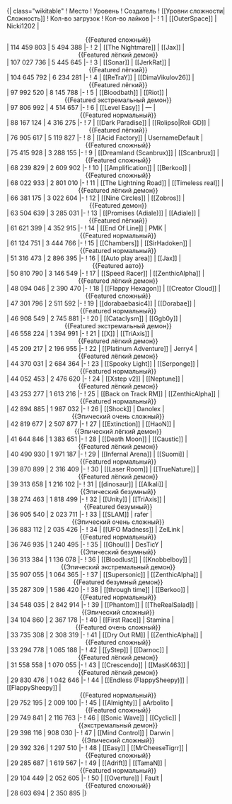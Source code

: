 {| class="wikitable"
! Место
! Уровень
! Создатель
! [[Уровни сложности|Сложность]]
! Кол-во загрузок
! Кол-во лайков
|-
! 1
| [[OuterSpace]]
| Nicki1202
| <center>{{Featured сложный}}</center>
| 114 459 803
| 5 494 388
|-
! 2
| [[The Nightmare]]
| [[Jax]]
| <center>{{Featured лёгкий демон}}</center>
| 107 027 736
| 5 445 645
|-
! 3
| [[Sonar]]
| [[JerkRat]]
| <center>{{Featured лёгкий}}</center>
| 104 645 792
| 6 234 281
|-
! 4
| [[ReTraY]]
| [[DimaVikulov26]]
| <center>{{Featured лёгкий}}</center>
| 97 992 520
| 8 145 788
|-
! 5
| [[Bloodbath]]
| [[Riot]]
| <center>{{Featured экстремальный демон}}</center>
| 97 806 992
| 4 514 657
|-
! 6
| [[Level Easy]]
| —
| <center>{{Featured нормальный}}</center>
| 88 167 124
| 4 316 275
|-
! 7
| [[Dark Paradise]]
| [[Rolipso|Roli GD]]
| <center>{{Featured лёгкий}}</center>
| 76 905 617
| 5 119 827
|-
! 8
| [[Acid Factory]]
| UsernameDefault
| <center>{{Featured сложный}}</center>
| 75 415 928
| 3 288 155
|-
! 9
| [[Dreamland (Scanbrux)]]
| [[Scanbrux]]
| <center>{{Featured сложный}}</center>
| 68 239 829
| 2 609 902
|-
! 10
| [[Amplification]]
| [[Berkoo]]
| <center>{{Featured сложный}}</center>
| 68 022 933
| 2 801 010
|-
! 11
| [[The Lightning Road]]
| [[Timeless real]]
| <center>{{Featured лёгкий демон}}</center>
| 66 381 175
| 3 022 604
|-
! 12
| [[Nine Circles]]
| [[Zobros]]
| <center>{{Featured демон}}</center>
| 63 504 639
| 3 285 031
|-
! 13
| [[Promises (Adiale)]]
| [[Adiale]]
| <center>{{Featured лёгкий}}</center>
| 61 621 399
| 4 352 915
|-
! 14
| [[End Of Line]]
| PMK
| <center>{{Featured нормальный}}</center>
| 61 124 751
| 3 444 766
|-
! 15
| [[Chambers]]
| [[SirHadoken]]
| <center>{{Featured нормальный}}</center>
| 51 316 473
| 2 896 395
|-
! 16
| [[Auto play area]]
| [[Jax]]
| <center>{{Featured авто}}</center>
| 50 810 790
| 3 146 549
|-
! 17
| [[Speed Racer]]
| [[ZenthicAlpha]]
| <center>{{Featured лёгкий демон}}</center>
| 48 094 046
| 2 390 470
|-
! 18
| [[Flappy Hexagon]]
| [[Creator Cloud]]
| <center>{{Featured сложный}}</center>
| 47 301 796
| 2 511 592
|-
! 19
| [[dorabaebasic4]]
| [[Dorabae]]
| <center>{{Featured нормальный}}</center>
| 46 908 549
| 2 745 881
|-
! 20
| [[Cataclysm]]
| [[Ggb0y]]
| <center>{{Featured экстремальный демон}}</center>
| 46 558 224
| 1 394 991
|-
! 21
| [[X]]
| [[TriAxis]]
| <center>{{Featured лёгкий демон}}</center>
| 45 209 217
| 2 196 955
|-
! 22
| [[Platinum Adventure]]
| Jerry4
| <center>{{Featured лёгкий демон}}</center>
| 44 370 031
| 2 684 364
|-
! 23
| [[Spooky Light]]
| [[Serponge]]
| <center>{{Featured нормальный}}</center>
| 44 052 453
| 2 476 620
|-
! 24
| [[Xstep v2]]
| [[Neptune]]
| <center>{{Featured лёгкий демон}}</center>
| 43 253 277
| 1 613 216
|-
! 25
| [[Back on Track RM]]
| [[ZenthicAlpha]]
| <center>{{Featured нормальный}}</center>
| 42 894 885
| 1 987 032
|-
! 26
| [[Shock]]
| Danolex
| <center>{{Эпический очень сложный}}</center>
| 42 819 677
| 2 507 877
|-
! 27
| [[Extinction]]
| [[HaoN]]
| <center>{{Эпический лёгкий демон}}</center>
| 41 644 846
| 1 383 651
|-
! 28
| [[Death Moon]]
| [[Caustic]]
| <center>{{Featured лёгкий демон}}</center>
| 40 490 930
| 1 971 187
|-
! 29
| [[Infernal Arena]]
| [[Suomi]]
| <center>{{Featured нормальный}}</center>
| 39 870 899
| 2 316 409
|-
! 30
| [[Laser Room]]
| [[TrueNature]]
| <center>{{Featured лёгкий демон}}</center>
| 39 313 658
| 1 216 102
|-
! 31
| [[dinosaur]]
| [[Alkali]]
| <center>{{Эпический безумный}}</center>
| 38 274 463
| 1 818 499
|-
! 32
| [[Unity]]
| [[TriAxis]]
| <center>{{Featured безумный}}</center>
| 36 905 540
| 2 023 711
|-
! 33
| [[SLAM]]
| rafer
| <center>{{Эпический очень сложный}}</center>
| 36 883 112
| 2 035 426
|-
! 34
| [[UFO Madness]]
| ZelLink
| <center>{{Featured нормальный}}</center>
| 36 746 935
| 1 240 495
|-
! 35
| [[Ghoul]]
| DesTicY
| <center>{{Эпический безумный}}</center>
| 36 313 384
| 1 136 078
|-
! 36
| [[Bloodlust]]
| [[Knobbelboy]]
| <center>{{Эпический экстремальный демон}}</center>
| 35 907 055
| 1 064 365
|-
! 37
| [[Supersonic]]
| [[ZenthicAlpha]]
| <center>{{Featured безумный демон}}</center>
| 35 287 309
| 1 586 420
|-
! 38
| [[through time]]
| [[Berkoo]]
| <center>{{Featured нормальный}}</center>
| 34 548 035
| 2 842 914
|-
! 39
| [[Phantom]]
| [[TheRealSalad]]
| <center>{{Эпический сложный}}</center>
| 34 104 860
| 2 367 178
|-
! 40
| [[First Race]]
| Stamina
| <center>{{Featured очень сложный}}</center>
| 33 735 308
| 2 308 319
|-
! 41
| [[Dry Out RM]]
| [[ZenthicAlpha]]
| <center>{{Featured сложный}}</center>
| 33 294 778
| 1 065 188
|-
! 42
| [[yStep]]
| [[Darnoc]]
| <center>{{Featured лёгкий демон}}</center>
| 31 558 558
| 1 070 055
|-
! 43
| [[Crescendo]]
| [[MasK463]]
| <center>{{Featured лёгкий демон}}</center>
| 29 830 476
| 1 042 646
|-
! 44
| [[Endless (FlappySheepy)]]
| [[FlappySheepy]]
| <center>{{Featured нормальный}}</center>
| 29 752 195
| 2 009 100
|-
! 45
| [[Almighty]]
| aArbolito
| <center>{{Featured сложный}}</center>
| 29 749 841
| 2 116 763
|-
! 46
| [[Sonic Wave]]
| [[Cyclic]]
| <center>{{экстремальный демон}}</center>
| 29 398 116
| 908 030
|-
! 47
| [[Mind Control]]
| Darwin
| <center>{{Эпический сложный}}</center>
| 29 392 326
| 1 297 510
|-
! 48
| [[Easy]]
| [[MrCheeseTigrr]]
| <center>{{Featured сложный}}</center>
| 29 285 687
| 1 619 567
|-
! 49
| [[Adrift]]
| [[TamaN]]
| <center>{{Featured нормальный}}</center>
| 29 104 449
| 2 052 605
|-
! 50
| [[Overture]]
| Fault
| <center>{{Featured сложный}}</center>
| 28 603 694
| 2 350 895
|}
